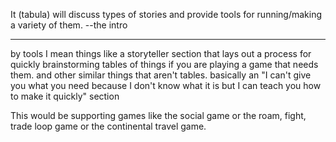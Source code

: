 It (tabula) will discuss types of stories and provide tools for running/making a variety of them. --the intro

---

by tools I mean things like a storyteller section that lays out a process for quickly brainstorming tables of things if you are playing a game that needs them. and other similar things that aren't tables. basically an "I can't give you what you need because I don't know what it is but I can teach you how to make it quickly" section

This would be supporting games like the social game or the roam, fight, trade loop game or the continental travel game.